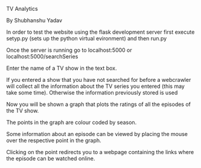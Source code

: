 TV Analytics

By Shubhanshu Yadav


In order to test the website using the flask development server first execute setyp.py (sets up the python virtual evironment) and then run.py


Once the server is running go to localhost:5000 or localhost:5000/searchSeries

Enter the name of a TV show in the text box. 

If you entered a show that you have not searched for before a webcrawler will collect all the information about the TV series you entered (this may take some time). Otherwise the information previously stored is used

Now you will be shown a graph that plots the ratings of all the episodes of the TV show. 

The points in the graph are colour coded by season.

Some information about an episode can be viewed by placing the mouse over the respective point in the graph. 

Clicking on the point redirects you to a webpage containing the links where the episode can be watched online.